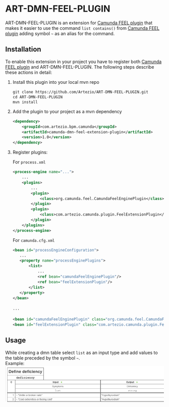# ART-DMN-FEEL-PLUGIN

ART-DMN-FEEL-PLUGIN is an extension for [Camunda FEEL plugin] that makes it easier to use the command `list contains()` from
[Camunda FEEL plugin] adding symbol `~` as an alias for the command.

## Installation

To enable this extension in your project you have to register both [Camunda FEEL plugin] and ART-DMN-FEEL-PLUGIN. The following steps
describe these actions in detail:

1. Install this plugin into your local mvn repo 
    ```
    git clone https://github.com/Artezio/ART-DMN-FEEL-PLUGIN.git
    cd ART-DMN-FEEL-PLUGIN
    mvn install
    ```
2. Add the plugin to your project as a mvn dependency
    ```xml
    <dependency>
        <groupId>com.artezio.bpm.camunda</groupId>
        <artifactId>camunda-dmn-feel-extension-plugin</artifactId>
        <version>1.0</version>
    </dependency>
    ```
3. Register plugins:
    
    For `process.xml`
    ```xml
    <process-engine name="...">
        ...
        <plugins>
            ...
            <plugin>
                <class>org.camunda.feel.CamundaFeelEnginePlugin</class>
            </plugin>
            <plugin>
                <class>com.artezio.camunda.plugin.FeelExtensionPlugin</class>
            </plugin>
        </plugins>
    </process-engine>
    ```
    
    For `camunda.cfg.xml`
    ```xml
    <bean id="processEngineConfiguration">
       ...
       <property name="processEnginePlugins">
           <list>
               ...
               <ref bean="camundaFeelEnginePlugin"/>
               <ref bean="feelExtensionPlugin"/>
           </list>
       </property>
    </bean>
    
    ...
    
    <bean id="camundaFeelEnginePlugin" class="org.camunda.feel.CamundaFeelEnginePlugin"/>
    <bean id="feelExtensionPlugin" class="com.artezio.camunda.plugin.FeelExtensionPlugin"/>
    ```

## Usage

While creating a dmn table select `list` as an input type and add values to the table preceded by the symbol `~`.<br/>
Example:<br/>
![](doc/plugin-usage-example.png)

[Camunda FEEL plugin]: https://github.com/camunda/feel-scala/tree/master/feel-engine-plugin
[Camunda Modeler]: https://camunda.com/download/modeler/